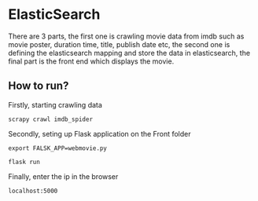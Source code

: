 # ElasticSearch
There are 3 parts, the first one is crawling movie data from imdb such as movie poster, duration time, title, publish date etc, the second one is defining the elasticsearch mapping and store the data in elasticsearch, the final part is the front end which displays the movie.


## How to run?
Firstly, starting crawling data
```
scrapy crawl imdb_spider
```
Secondly, seting up Flask application on the Front folder
```
export FALSK_APP=webmovie.py
```
```
flask run
```
Finally, enter the ip in the browser
```
localhost:5000
```
